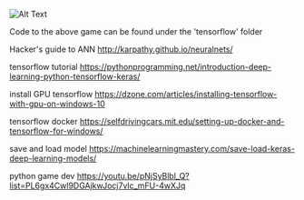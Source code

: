 ![Alt Text](https://github.com/bhargavbhegde7/LearnANN/blob/master/ann.gif)

Code to the above game can be found under the 'tensorflow' folder

Hacker's guide to ANN
http://karpathy.github.io/neuralnets/

tensorflow tutorial
https://pythonprogramming.net/introduction-deep-learning-python-tensorflow-keras/

install GPU tensorflow
https://dzone.com/articles/installing-tensorflow-with-gpu-on-windows-10

tensorflow docker
https://selfdrivingcars.mit.edu/setting-up-docker-and-tensorflow-for-windows/

save and load model
https://machinelearningmastery.com/save-load-keras-deep-learning-models/

python game dev
https://youtu.be/pNjSyBlbl_Q?list=PL6gx4Cwl9DGAjkwJocj7vlc_mFU-4wXJq
